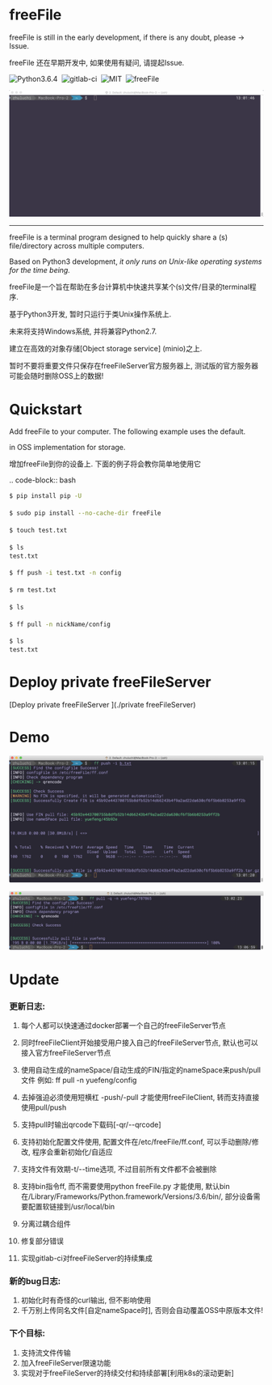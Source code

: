 # freeFile

freeFile is still in the early development, if there is any doubt, please -> Issue.

freeFile 还在早期开发中, 如果使用有疑问, 请提起Issue.

![Python3.6.4](https://img.shields.io/badge/Python-3.6.4-green.svg)  ![gitlab-ci](https://img.shields.io/badge/Gitlab-ci-red.svg)  ![MIT](https://img.shields.io/badge/MIT-red.svg)   ![freeFile](https://img.shields.io/badge/freeFile-0.1.0-red.svg)

![demo](./demo.gif)

--------------------------



freeFile is a terminal program designed to help quickly share a (s) file/directory across multiple computers.

Based on Python3 development, *it only runs on Unix-like operating systems for the time being.*



freeFile是一个旨在帮助在多台计算机中快速共享某个(s)文件/目录的terminal程序.

基于Python3开发, 暂时只运行于类Unix操作系统上.

未来将支持Windows系统, 并将兼容Python2.7.

建立在高效的对象存储[Object storage service] (minio)之上.



暂时不要将重要文件只保存在freeFileServer官方服务器上, 测试版的官方服务器可能会随时删除OSS上的数据!



Quickstart
===========

Add freeFile to your computer. The following example uses the default.

in OSS implementation for storage.



增加freeFile到你的设备上. 下面的例子将会教你简单地使用它



.. code-block:: bash

```bash
$ pip install pip -U 

$ sudo pip install --no-cache-dir freeFile

$ touch test.txt

$ ls
test.txt

$ ff push -i test.txt -n config

$ rm test.txt

$ ls

$ ff pull -n nickName/config

$ ls
test.txt


```



# Deploy private freeFileServer 



[Deploy private freeFileServer ](./private freeFileServer)



# Demo 

![demo](./pushDemo.png)

![demo](./pullDemo.png)



# Update 



### 更新日志:

1. 每个人都可以快速通过docker部署一个自己的freeFileServer节点

2. 同时freeFileClient开始接受用户接入自己的freeFileServer节点, 默认也可以接入官方freeFileServer节点

3. 使用自动生成的nameSpace/自动生成的FIN/指定的nameSpace来push/pull 文件 例如: ff pull -n yuefeng/config

4. 去掉强迫必须使用短横杠 -push/-pull  才能使用freeFileClient, 转而支持直接使用pull/push

5. 支持pull时输出qrcode下载码[-qr/--qrcode]

6. 支持初始化配置文件使用, 配置文件在/etc/freeFile/ff.conf, 可以手动删除/修改, 程序会重新初始化/自适应

7. 支持文件有效期-t/--time选项, 不过目前所有文件都不会被删除

8. 支持bin指令ff, 而不需要使用python freeFile.py 才能使用, 默认bin在/Library/Frameworks/Python.framework/Versions/3.6/bin/, 部分设备需要配置软链接到/usr/local/bin

9. 分离过耦合组件

10. 修复部分错误

11. 实现gitlab-ci对freeFileServer的持续集成

### 新的bug日志:

1. 初始化时有奇怪的curl输出, 但不影响使用
2. 千万别上传同名文件[自定nameSpace时], 否则会自动覆盖OSS中原版本文件!

### 下个目标:

1. 支持流文件传输
2. 加入freeFileServer限速功能
3. 实现对于freeFileServer的持续交付和持续部署[利用k8s的滚动更新]
